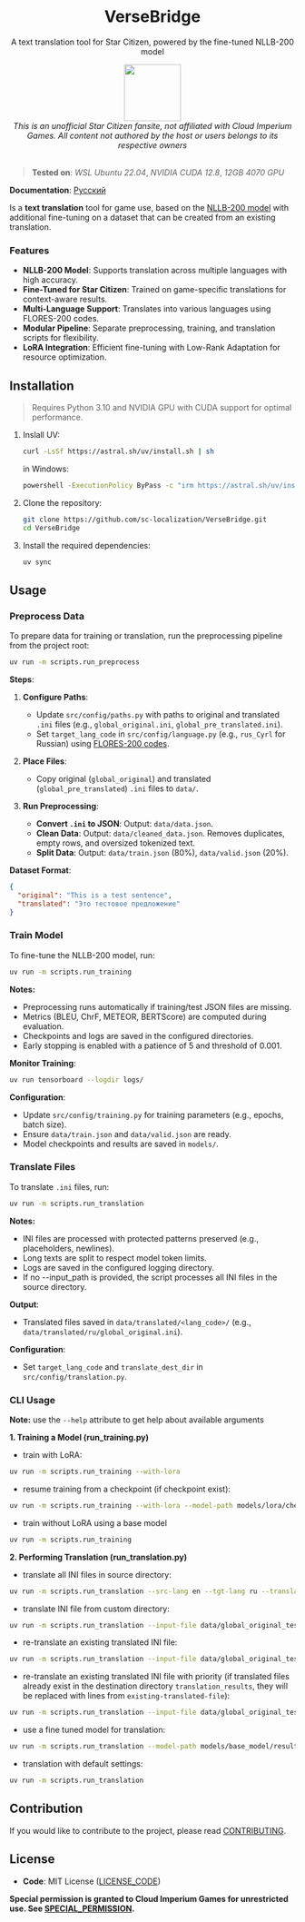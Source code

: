 <div align="center">
  <h1>VerseBridge</h1>

  <p>A text translation tool for Star Citizen, powered by the fine-tuned NLLB-200 model</p>
  
  <img src="https://github.com/user-attachments/assets/cde49eaa-f857-4be0-a2c7-215bd9c0a471" width="100">
</div>

<div align="center">
   <i>This is an unofficial Star Citizen fansite, not affiliated with Cloud Imperium Games. All content not authored by the host or users belongs to its respective owners</i>
</div>

<br>

> **Tested on**: _WSL Ubuntu 22.04_, _NVIDIA CUDA 12.8_, _12GB 4070 GPU_

**Documentation**: [Русский](doc/README_RU.md)

Is a **text translation** tool for game use, based on the [NLLB-200 model](https://huggingface.co/facebook/nllb-200-distilled-1.3B) with additional fine-tuning on a dataset that can be created from an existing translation.

### Features

- **NLLB-200 Model**: Supports translation across multiple languages with high accuracy.
- **Fine-Tuned for Star Citizen**: Trained on game-specific translations for context-aware results.
- **Multi-Language Support**: Translates into various languages using FLORES-200 codes.
- **Modular Pipeline**: Separate preprocessing, training, and translation scripts for flexibility.
- **LoRA Integration**: Efficient fine-tuning with Low-Rank Adaptation for resource optimization.

## Installation

> Requires Python 3.10 and NVIDIA GPU with CUDA support for optimal performance.

1. Inslall UV:
   ```sh
   curl -LsSf https://astral.sh/uv/install.sh | sh
   ```
   in Windows:
   ```sh
   powershell -ExecutionPolicy ByPass -c "irm https://astral.sh/uv/install.ps1 | iex"
   ```
2. Clone the repository:
   ```sh
   git clone https://github.com/sc-localization/VerseBridge.git
   cd VerseBridge
   ```
3. Install the required dependencies:
   ```sh
   uv sync
   ```

## Usage

### Preprocess Data

To prepare data for training or translation, run the preprocessing pipeline from the project root:

```sh
uv run -m scripts.run_preprocess
```

**Steps**:

1. **Configure Paths**:

   - Update `src/config/paths.py` with paths to original and translated `.ini` files (e.g., `global_original.ini`, `global_pre_translated.ini`).
   - Set `target_lang_code` in `src/config/language.py` (e.g., `rus_Cyrl` for Russian) using [FLORES-200 codes](https://github.com/facebookresearch/flores/blob/main/flores200/README.md#languages-in-flores-200).

2. **Place Files**:

   - Copy original (`global_original`) and translated (`global_pre_translated`) `.ini` files to `data/`.

3. **Run Preprocessing**:
   - **Convert `.ini` to JSON**:
     Output: `data/data.json`.
   - **Clean Data**:
     Output: `data/cleaned_data.json`. Removes duplicates, empty rows, and oversized tokenized text.
   - **Split Data**:
     Output: `data/train.json` (80%), `data/valid.json` (20%).

**Dataset Format**:

```json
{
  "original": "This is a test sentence",
  "translated": "Это тестовое предложение"
}
```

### Train Model

To fine-tune the NLLB-200 model, run:

```sh
uv run -m scripts.run_training
```

**Notes:**

- Preprocessing runs automatically if training/test JSON files are missing.
- Metrics (BLEU, ChrF, METEOR, BERTScore) are computed during evaluation.
- Checkpoints and logs are saved in the configured directories.
- Early stopping is enabled with a patience of 5 and threshold of 0.001.

**Monitor Training**:

```sh
uv run tensorboard --logdir logs/
```

**Configuration**:

- Update `src/config/training.py` for training parameters (e.g., epochs, batch size).
- Ensure `data/train.json` and `data/valid.json` are ready.
- Model checkpoints and results are saved in `models/`.

### Translate Files

To translate `.ini` files, run:

```sh
uv run -m scripts.run_translation
```

**Notes:**

- INI files are processed with protected patterns preserved (e.g., placeholders, newlines).
- Long texts are split to respect model token limits.
- Logs are saved in the configured logging directory.
- If no --input_path is provided, the script processes all INI files in the source directory.

**Output**:

- Translated files saved in `data/translated/<lang_code>/` (e.g., `data/translated/ru/global_original.ini`).

**Configuration**:

- Set `target_lang_code` and `translate_dest_dir` in `src/config/translation.py`.

### CLI Usage

**Note:** use the `--help` attribute to get help about available arguments

**1. Training a Model (run_training.py)**

- train with LoRA:

```sh
uv run -m scripts.run_training --with-lora
```

- resume training from a checkpoint (if checkpoint exist):

```sh
uv run -m scripts.run_training --with-lora --model-path models/lora/checkpoints/checkpoints-100
```

- train without LoRA using a base model

```sh
uv run -m scripts.run_training
```

**2. Performing Translation (run_translation.py)**

- translate all INI files in source directory:

```sh
uv run -m scripts.run_translation --src-lang en --tgt-lang ru --translated_file_name translated.ini
```

- translate INI file from custom directory:

```sh
uv run -m scripts.run_translation --input-file data/global_original_test.ini
```

- re-translate an existing translated INI file:

```sh
uv run -m scripts.run_translation --input-file data/global_original_test.ini --existing-translated-file data/global_original_exist.ini
```

- re-translate an existing translated INI file with priority (if translated files already exist in the destination directory `translation_results`, they will be replaced with lines from `existing-translated-file`):

```sh
uv run -m scripts.run_translation --input-file data/global_original_test.ini --existing-translated-file data/global_original_exist.ini
```

- use a fine tuned model for translation:

```sh
uv run -m scripts.run_translation --model-path models/base_model/result
```

- translation with default settings:

```sh
uv run -m scripts.run_translation
```

## Contribution

If you would like to contribute to the project, please read [CONTRIBUTING](CONTRIBUTING.md).

## License

- **Code**: MIT License ([LICENSE_CODE](LICENSE_CODE))
  <!-- TODO: Add if a training dataset created from translations will be added to the repository -->
  <!-- - **Ru Translations**: Creative Commons BY-NC-SA 4.0 ([LICENSE_TRANSLATIONS](LICENSE_TRANSLATIONS)) -->

**Special permission is granted to Cloud Imperium Games for unrestricted use. See [SPECIAL_PERMISSION](SPECIAL_PERMISSION.md).**
